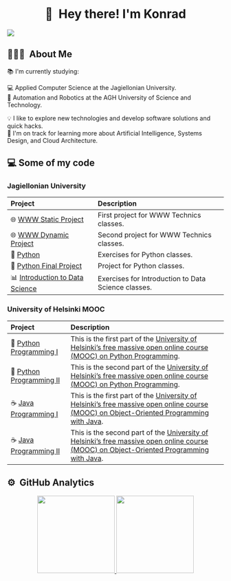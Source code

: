 <h1 align="center"> 👋 &nbsp;Hey there! I'm Konrad </h1>

[![](https://visitcount.itsvg.in/api?id=P4r1nc3&label=Profile%20Views&color=12&icon=0&pretty=true)](https://visitcount.itsvg.in)

## 👨🏻‍💻 &nbsp;About Me
📚 I'm currently studying:

   💻 Applied Computer Science at the Jagiellonian University.\
   🦾 Automation and Robotics at the AGH University of Science and Technology.
          
💡 I like to explore new technologies and develop software solutions and quick hacks.\
🌱 I'm on track for learning more about Artificial Intelligence, Systems Design, and Cloud Architecture.

## 💻 Some of my code
### Jagiellonian University

|**Project**|**Description**|
|:----------|:----|
| 🌐 [WWW Static Project](https://github.com/P4r1nc3/UJ_WWW_Static_Project) | First project for WWW Technics classes. |
| 🌐 [WWW Dynamic Project](https://github.com/P4r1nc3/UJ_WWW_Dynamic_Project) |  Second project for WWW Technics classes.|
| 🐍 [Python](https://github.com/P4r1nc3/UJ_Python) |  Exercises for Python classes. |
| 🐍 [Python Final Project](https://github.com/P4r1nc3/UJ_Python_Project) | Project for Python classes. |
| 📊 [Introduction to Data Science](https://github.com/P4r1nc3/UJ_Data_Science) | Exercises for Introduction to Data Science classes. |



### University of Helsinki MOOC

|**Project**|**Description**|
|:----------|:----|
| 🐍 [Python Programming I](https://github.com/P4r1nc3/Python_Programming_MOOC_2022_I) | This is the first part of the [University of Helsinki’s free massive open online course (MOOC) on Python Programming](https://programming-22.mooc.fi). |
| 🐍 [Python Programming II](https://github.com/P4r1nc3/Python_Programming_MOOC_2022_II) | This is the second part of the [University of Helsinki’s free massive open online course (MOOC) on Python Programming](https://programming-22.mooc.fi). |
| ☕ [Java Programming I](https://github.com/P4r1nc3/Java_Programming_MOOC_2022_II) | This is the first part of the [University of Helsinki’s free massive open online course (MOOC) on Object-Oriented Programming with Java](https://java-programming.mooc.fi/). |
| ☕ [Java Programming II](https://github.com/P4r1nc3/Java_Programming_MOOC_2022_II) | This is the second part of the [University of Helsinki’s free massive open online course (MOOC) on Object-Oriented Programming with Java](https://java-programming.mooc.fi/). |

## ⚙️ &nbsp;GitHub Analytics
<p align="center">
<a href="https://github.com/P4r1nc3">
  <img height="180em" src="https://github-readme-stats-eight-theta.vercel.app/api?username=P4r1nc3&show_icons=true&theme=algolia&include_all_commits=true&count_private=true"/>
  <img height="180em" src="https://github-readme-stats-eight-theta.vercel.app/api/top-langs/?username=P4r1nc3&layout=compact&langs_count=8&theme=algolia"/>
</a>
</p>
